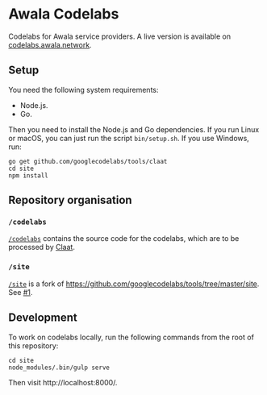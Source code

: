 # Awala Codelabs

Codelabs for Awala service providers. A live version is available on [codelabs.awala.network](https://codelabs.awala.network).

## Setup

You need the following system requirements:

- Node.js.
- Go.

Then you need to install the Node.js and Go dependencies. If you run Linux or macOS, you can just run the script `bin/setup.sh`. If you use Windows, run:

```shell
go get github.com/googlecodelabs/tools/claat
cd site
npm install
```

## Repository organisation

### `/codelabs`

[`/codelabs`](./codelabs) contains the source code for the codelabs, which are to be processed by [Claat](https://github.com/googlecodelabs/tools/tree/master/claat).

### `/site`

[`/site`](./site) is a fork of https://github.com/googlecodelabs/tools/tree/master/site. See [#1](https://github.com/AwalaNetwork/codelabs/issues/1).

## Development

To work on codelabs locally, run the following commands from the root of this repository:

```shell
cd site
node_modules/.bin/gulp serve
```

Then visit http://localhost:8000/.
